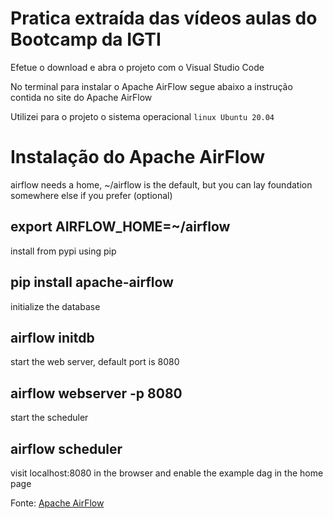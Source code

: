 # Pratica extraída das vídeos aulas do Bootcamp da IGTI

Efetue o download e abra o projeto com o Visual Studio Code

No terminal para instalar o Apache AirFlow segue abaixo a instrução contida no site do Apache AirFlow

Utilizei para o projeto o sistema operacional `linux Ubuntu 20.04`


# Instalação do Apache AirFlow

airflow needs a home, ~/airflow is the default,
but you can lay foundation somewhere else if you prefer
(optional)
## export AIRFLOW_HOME=~/airflow

install from pypi using pip
## pip install apache-airflow

initialize the database
## airflow initdb

start the web server, default port is 8080
## airflow webserver -p 8080

start the scheduler
## airflow scheduler

visit localhost:8080 in the browser and enable the example dag in the home page

Fonte: [Apache AirFlow](https://airflow.apache.org/docs/stable/start.html)
